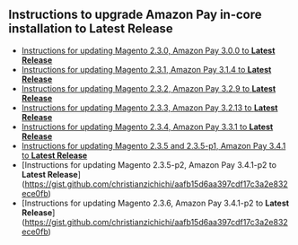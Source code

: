 ## Instructions to upgrade Amazon Pay in-core installation to Latest Release 

- [Instructions for updating Magento 2.3.0, Amazon Pay 3.0.0 to **Latest Release**](https://gist.github.com/christianzichichi/934438b59a0894b68fdb79f56a98dd00)
- [Instructions for updating Magento 2.3.1, Amazon Pay 3.1.4 to **Latest Release**](https://gist.github.com/christianzichichi/1187fd850c8f865c90bfd8c79496be3a)
- [Instructions for updating Magento 2.3.2, Amazon Pay 3.2.9 to **Latest Release**](https://gist.github.com/christianzichichi/7a2d4f18dbecf93ee3ff10aac8e0ac37)
- [Instructions for updating Magento 2.3.3, Amazon Pay 3.2.13 to **Latest Release**](https://gist.github.com/christianzichichi/bc44b914badac1f53b6005a262298ee8)
- [Instructions for updating Magento 2.3.4, Amazon Pay 3.3.1 to **Latest Release**](https://gist.github.com/christianzichichi/79831e03451e17c491fb8cd7dc20b6f8)
- [Instructions for updating Magento 2.3.5 and 2.3.5-p1, Amazon Pay 3.4.1 to **Latest Release**](https://gist.github.com/christianzichichi/7d0d76b541070c3cdea77554c391c571)
- [Instructions for updating Magento 2.3.5-p2, Amazon Pay 3.4.1-p2 to **Latest Release**] (https://gist.github.com/christianzichichi/aafb15d6aa397cdf17c3a2e832ece0fb)
- [Instructions for updating Magento 2.3.6, Amazon Pay 3.4.1-p2 to **Latest Release**] (https://gist.github.com/christianzichichi/aafb15d6aa397cdf17c3a2e832ece0fb)

